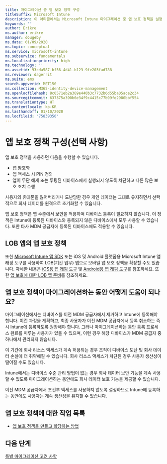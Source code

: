 ```yaml
---
title: 마이그레이션 중 앱 보호 정책 구성
titleSuffix: Microsoft Intune
description: 이 아티클에서는 Microsoft Intune 마이그레이션 중 앱 보호 정책을 설정하는 데 필요한 단계를 제공합니다.
keywords: ''
author: Erikre
ms.author: erikre
manager: dougeby
ms.date: 01/09/2020
ms.topic: conceptual
ms.service: microsoft-intune
ms.subservice: fundamentals
ms.localizationpriority: high
ms.technology: ''
ms.assetid: 93cda587-bf56-4d41-b123-9fe203fad788
ms.reviewer: dagerrit
ms.suite: ems
search.appverid: MET150
ms.collection: M365-identity-device-management
ms.openlocfilehash: 8c0571eb2a369e440b3c7732b6d55ba05ace2c34
ms.sourcegitcommit: 637375a390b6e34f9c4415c77b99fe2980bbf554
ms.translationtype: HT
ms.contentlocale: ko-KR
ms.lasthandoff: 01/10/2020
ms.locfileid: "75839350"
---
```

# <a name="configure-app-protection-policies-optional"></a>앱 보호 정책 구성(선택 사항)


앱 보호 정책을 사용하면 다음을 수행할 수 있습니다.
* 앱 암호화
* 앱 액세스 시 PIN 정의
* 앱이 무단 해제 또는 루팅된 디바이스에서 실행되지 않도록 차단하고 다른 많은 보호 조치 수행

사용자의 휴대폰을 잃어버리거나 도난당한 경우 개인 데이터는 그대로 유지하면서 선택적으로 회사 데이터를 원격으로 초기화할 수 있습니다.

앱 보호 정책은 앱 수준에서 보안을 적용하며 디바이스 등록이 필요하지 않습니다. 이 정책은 Intune에 등록된 디바이스와 등록되지 않은 디바이스에서 모두 사용할 수 있습니다. 또한 타사 MDM 공급자에 등록된 디바이스에도 적용할 수 있습니다.

## <a name="app-protection-policies-with-lob-apps"></a>LOB 앱의 앱 보호 정책

또한 [Microsoft Intune 앱 SDK](../developer/app-sdk-get-started.md) 또는 iOS 및 Android 플랫폼용 Microsoft Intune 앱 래핑 도구를 사용하여 LOB(기간 업무) 앱으로 모바일 앱 보호 정책을 확장할 수도 있습니다. 자세한 내용은 [iOS용 앱 래핑 도구](../developer/app-wrapper-prepare-ios.md) 및 [Android용 앱 래핑 도구](./../developer/app-wrapper-prepare-android.md)를 참조하세요. 또한 [앱 보호에 대한 LOB 앱 준비](../developer/apps-prepare-mobile-application-management.md)를 참조하세요.

## <a name="how-do-app-protection-policies-help-during-migration"></a>앱 보호 정책이 마이그레이션하는 동안 어떻게 도움이 되나요?

마이그레이션에서는 디바이스를 이전 MDM 공급자에서 제거하고 Intune에 등록해야 합니다. 이런 과정을 계획하고, 최종 사용자가 이전 MDM 공급자에서 등록 취소하는 즉시 Intune에 등록하도록 권장해야 합니다. 그러나 마이그레이션하는 동안 등록 프로세스 완료를 미루는 사용자가 있을 수 있으며, 이런 경우 해당 디바이스가 MDM 공급자 중 하나에서 관리되지 않습니다.

이 기간에 회사 리소스 액세스가 계속 허용되는 경우 조직이 디바이스 도난 및 회사 데이터 손실에 더 취약해질 수 있습니다. 회사 리소스 액세스가 차단된 경우 사용자 생산성이 떨어질 수도 있습니다.

Intune에서는 디바이스 수준 관리 방법이 없는 경우 회사 데이터 보안 기능을 계속 사용할 수 있도록 마이그레이션하는 동안에도 회사 데이터 보호 기능을 제공할 수 있습니다.

이전 MDM 공급자에서 조건부 액세스를 사용하지 않도록 설정하므로 Intune에 등록하는 동안에도 사용자는 계속 생산성을 유지할 수 있습니다.

## <a name="task-list-for-app-protection-policies"></a>앱 보호 정책에 대한 작업 목록

- [앱 보호 정책을 만들고 할당하는 방법](~/apps/app-protection-policies.md)

## <a name="next-steps"></a>다음 단계

[특별 마이그레이션 고려 사항](migration-guide-considerations.md)
